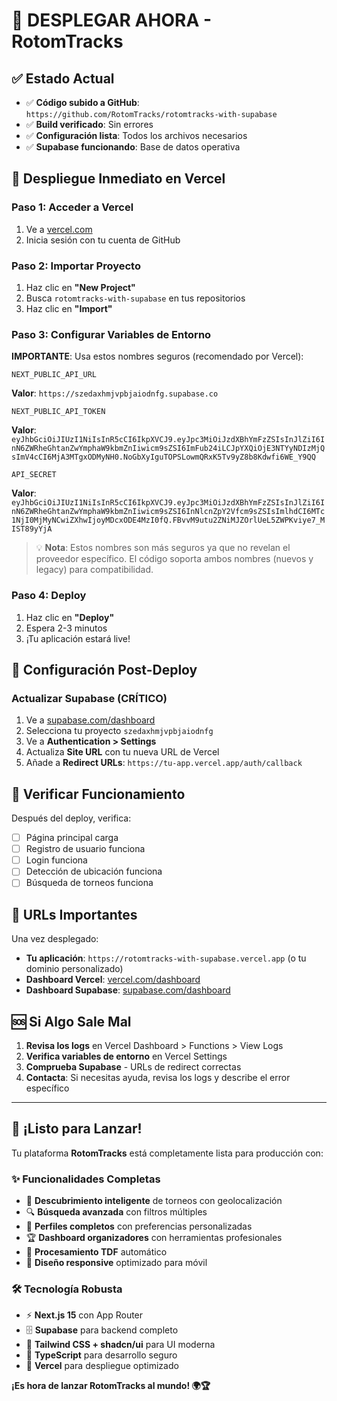 # 🚀 DESPLEGAR AHORA - RotomTracks

## ✅ Estado Actual
- ✅ **Código subido a GitHub**: `https://github.com/RotomTracks/rotomtracks-with-supabase`
- ✅ **Build verificado**: Sin errores
- ✅ **Configuración lista**: Todos los archivos necesarios
- ✅ **Supabase funcionando**: Base de datos operativa

## 🎯 Despliegue Inmediato en Vercel

### Paso 1: Acceder a Vercel
1. Ve a [vercel.com](https://vercel.com)
2. Inicia sesión con tu cuenta de GitHub

### Paso 2: Importar Proyecto
1. Haz clic en **"New Project"**
2. Busca `rotomtracks-with-supabase` en tus repositorios
3. Haz clic en **"Import"**

### Paso 3: Configurar Variables de Entorno
**IMPORTANTE**: Usa estos nombres seguros (recomendado por Vercel):

```
NEXT_PUBLIC_API_URL
```
**Valor**: `https://szedaxhmjvpbjaiodnfg.supabase.co`

```
NEXT_PUBLIC_API_TOKEN
```
**Valor**: `eyJhbGciOiJIUzI1NiIsInR5cCI6IkpXVCJ9.eyJpc3MiOiJzdXBhYmFzZSIsInJlZiI6InN6ZWRheGhtanZwYmphaW9kbmZnIiwicm9sZSI6ImFub24iLCJpYXQiOjE3NTYyNDIzMjQsImV4cCI6MjA3MTgxODMyNH0.NoGbXyIguTOPSLowmQRxK5Tv9yZ8b8Kdwfi6WE_Y9QQ`

```
API_SECRET
```
**Valor**: `eyJhbGciOiJIUzI1NiIsInR5cCI6IkpXVCJ9.eyJpc3MiOiJzdXBhYmFzZSIsInJlZiI6InN6ZWRheGhtanZwYmphaW9kbmZnIiwicm9sZSI6InNlcnZpY2Vfcm9sZSIsImlhdCI6MTc1NjI0MjMyNCwiZXhwIjoyMDcxODE4MzI0fQ.FBvvM9utu2ZNiMJZOrlUeL5ZWPKviye7_MIST89yYjA`

> 💡 **Nota**: Estos nombres son más seguros ya que no revelan el proveedor específico. El código soporta ambos nombres (nuevos y legacy) para compatibilidad.

### Paso 4: Deploy
1. Haz clic en **"Deploy"**
2. Espera 2-3 minutos
3. ¡Tu aplicación estará live!

## 🔧 Configuración Post-Deploy

### Actualizar Supabase (CRÍTICO)
1. Ve a [supabase.com/dashboard](https://supabase.com/dashboard)
2. Selecciona tu proyecto `szedaxhmjvpbjaiodnfg`
3. Ve a **Authentication > Settings**
4. Actualiza **Site URL** con tu nueva URL de Vercel
5. Añade a **Redirect URLs**: `https://tu-app.vercel.app/auth/callback`

## 🧪 Verificar Funcionamiento

Después del deploy, verifica:
- [ ] Página principal carga
- [ ] Registro de usuario funciona
- [ ] Login funciona
- [ ] Detección de ubicación funciona
- [ ] Búsqueda de torneos funciona

## 📱 URLs Importantes

Una vez desplegado:
- **Tu aplicación**: `https://rotomtracks-with-supabase.vercel.app` (o tu dominio personalizado)
- **Dashboard Vercel**: [vercel.com/dashboard](https://vercel.com/dashboard)
- **Dashboard Supabase**: [supabase.com/dashboard](https://supabase.com/dashboard)

## 🆘 Si Algo Sale Mal

1. **Revisa los logs** en Vercel Dashboard > Functions > View Logs
2. **Verifica variables de entorno** en Vercel Settings
3. **Comprueba Supabase** - URLs de redirect correctas
4. **Contacta**: Si necesitas ayuda, revisa los logs y describe el error específico

---

## 🎉 ¡Listo para Lanzar!

Tu plataforma **RotomTracks** está completamente lista para producción con:

### ✨ **Funcionalidades Completas**
- 🎯 **Descubrimiento inteligente** de torneos con geolocalización
- 🔍 **Búsqueda avanzada** con filtros múltiples
- 👤 **Perfiles completos** con preferencias personalizadas
- 🏆 **Dashboard organizadores** con herramientas profesionales
- 📁 **Procesamiento TDF** automático
- 📱 **Diseño responsive** optimizado para móvil

### 🛠 **Tecnología Robusta**
- ⚡ **Next.js 15** con App Router
- 🗄️ **Supabase** para backend completo
- 🎨 **Tailwind CSS + shadcn/ui** para UI moderna
- 📝 **TypeScript** para desarrollo seguro
- 🚀 **Vercel** para despliegue optimizado

**¡Es hora de lanzar RotomTracks al mundo! 🌍🏆**